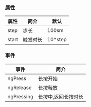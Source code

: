 ### 属性

| 属性    | 简介   | 默认      |
|-------|------|---------|
| step  | 步长   | 100sm   |
| start | 触发时长 | 10*step |


### 事件

| 事件         | 简介         |
|------------|------------|
| ngPress    | 长按开始       |
| ngRelease  | 长按释放       |
| ngPressing | 长按中,返回长按时长 |
